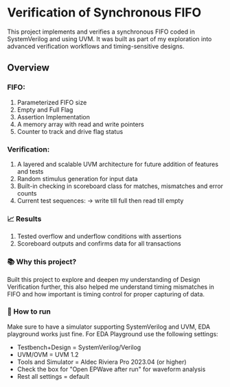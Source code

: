 # Verification of Synchronous FIFO
This project implements and verifies a synchronous FIFO coded in SystemVerilog and using UVM. It was built as part of my exploration into advanced verification workflows and timing-sensitive designs.

## Overview
### FIFO:
1. Parameterized FIFO size
2. Empty and Full Flag
3. Assertion Implementation
4. A memory array with read and write pointers
5. Counter to track and drive flag status

### Verification:
1. A layered and scalable UVM architecture for future addition of features and tests
2. Random stimulus generation for input data
3. Built-in checking in scoreboard class for matches, mismatches and error counts
4. Current test sequences: -> write till full then read till empty

### 📈 Results
1. Tested overflow and underflow conditions with assertions
2. Scoreboard outputs and confirms data for all transactions

### 📚 Why this project?
Built this project to explore and deepen my understanding of Design Verification further, this also helped me understand timing mismatches in FIFO and how important is timing control for proper capturing of data.

### 🚀 How to run
Make sure to have a simulator supporting SystemVerilog and UVM, EDA playground works just fine.
For EDA Playground use the following settings:
- Testbench+Design = SystemVerilog/Verilog
- UVM/OVM = UVM 1.2
- Tools and Simulator = Aldec Riviera Pro 2023.04 (or higher)
- Check the box for "Open EPWave after run" for waveform analysis
- Rest all settings = default
